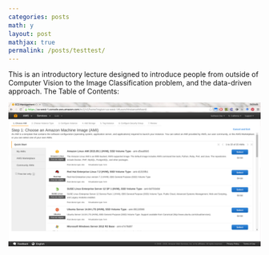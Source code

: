 ```yaml
---
categories: posts
math: y
layout: post
mathjax: true
permalink: /posts/testtest/
---
```


This is an introductory lecture designed to introduce people from outside of Computer Vision to the Image Classification problem, and the data-driven approach. The Table of Contents:


![ami-selection.png](resources/4D9957AC1C47F408A72903F88BFA71AA.png)


